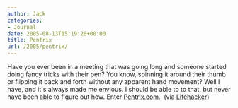 ```yaml
---
author: Jack
categories:
- Journal
date: 2005-08-13T15:19:26+00:00
title: Pentrix
url: /2005/pentrix/
---
```


Have you ever been in a meeting that was going long and someone started doing fancy tricks with their pen? You know, spinning it around their thumb or flipping it back and forth without any apparent hand movement? Well I have, and it's always made me envious. I should be able to to that, but never have been able to figure out how. Enter [Pentrix.com][1].&nbsp; (via [Lifehacker][2])

 [1]: http://www.pentrix.com/news.html
 [2]: http://www.lifehacker.com